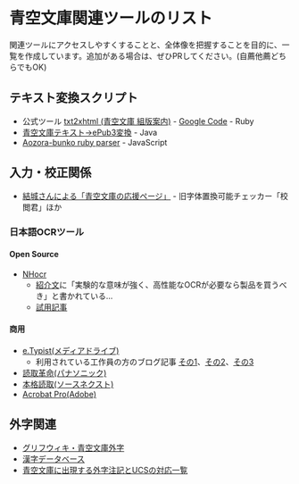 # 青空文庫関連ツールのリスト

関連ツールにアクセスしやすくすることと、全体像を把握することを目的に、一覧を作成しています。追加がある場合は、ぜひPRしてください。(自薦他薦どちらでもOK)

## テキスト変換スクリプト

- 公式ツール [txt2xhtml (青空文庫 組版案内)](http://kumihan.aozora.gr.jp/slabid-14.htm) - [Google Code](https://code.google.com/p/aozora-collection/source/browse/) - Ruby
- [青空文庫テキスト→ePub3変換](https://github.com/hmdev/AozoraEpub3/) - Java
- [Aozora-bunko ruby parser](https://www.npmjs.com/package/aozora-ruby-parser) - JavaScript

## 入力・校正関係

- [結城さんによる「青空文庫の応援ページ」](http://www.hyuki.com/aozora/) - 旧字体置換可能チェッカー「校閲君」ほか

### 日本語OCRツール

#### Open Source

- [NHocr](http://osdn.jp/projects/nhocr/)
  * [紹介文](http://osdn.jp/projects/nhocr/docs/about-140830/ja/19/about-140830.html)に「実験的な意味が強く、高性能なOCRが必要なら製品を買うべき」と書かれている...
  * [試用記事](http://qiita.com/awakia/items/3e1c7eb7da39e64de3a6)


#### 商用

- [e.Typist(メディアドライブ)](http://mediadrive.jp/products/et/)
  * 利用されている工作員の方のブログ記事 [その1](http://www.aozora.gr.jp/aozorablog/?p=294)、[その2](http://www.aozora.gr.jp/aozorablog/?p=565)、[その3](http://door2summer.cocolog-nifty.com/blog/2014/01/ocrhtml-5a99.html)
- [読取革命(パナソニック)](http://www.panasonic.com/jp/company/pstc/products/yomikaku.html)
- [本格読取(ソースネクスト)](http://www.sourcenext.com/product/pc/use/pc_use_000941/)
- [Acrobat Pro(Adobe)](https://acrobat.adobe.com/jp/ja/products/acrobat-pro.html)


## 外字関連

- [グリフウィキ・青空文庫外字](http://glyphwiki.org/wiki/Group:%E9%9D%92%E7%A9%BA%E6%96%87%E5%BA%AB%E5%A4%96%E5%AD%97)
- [漢字データベース](http://kanji-database.sourceforge.net/aozora/gaiji.html)
- [青空文庫に出現する外字注記とUCSの対応一覧](https://github.com/cjkvi/cjkvi-data/blob/master/aozora_gaiji_chuki.txt)
